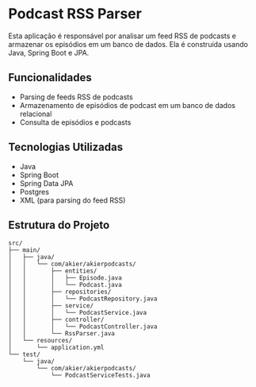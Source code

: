 # Podcast RSS Parser

Esta aplicação é responsável por analisar um feed RSS de podcasts e armazenar os episódios em um banco de dados. Ela é construída usando Java, Spring Boot e JPA.

## Funcionalidades

- Parsing de feeds RSS de podcasts
- Armazenamento de episódios de podcast em um banco de dados relacional
- Consulta de episódios e podcasts

## Tecnologias Utilizadas

- Java
- Spring Boot
- Spring Data JPA
- Postgres
- XML (para parsing do feed RSS)

## Estrutura do Projeto

```plaintext
src/
├── main/
│   ├── java/
│   │   └── com/akier/akierpodcasts/
│   │       ├── entities/
│   │       │   ├── Episode.java
│   │       │   └── Podcast.java
│   │       ├── repositories/
│   │       │   └── PodcastRepository.java
│   │       ├── service/
│   │       │   └── PodcastService.java
│   │       ├── controller/
│   │       │   └── PodcastController.java
│   │       └── RssParser.java
│   └── resources/
│       └── application.yml
└── test/
    └── java/
        └── com/akier/akierpodcasts/
            └── PodcastServiceTests.java
